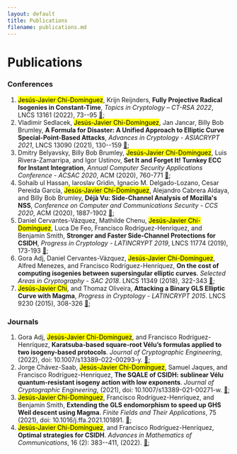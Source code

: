 ```yaml
---
layout: default
title: Publications
filename: publications.md
--- 
```


# Publications

### Conferences

1. <mark>Jes&uacute;s-Javier Chi-Dom&iacute;nguez</mark>, Krijn Reijnders, **Fully Projective Radical Isogenies in Constant-Time**, _Topics in Cryptology – CT-RSA 2022_, LNCS 13161 (2022), 73--95 [&#128279;](https://doi.org/10.1007/978-3-030-95312-6_4);
2. Vladimir Sedlacek, <mark>Jes&uacute;s-Javier Chi-Dom&iacute;nguez</mark>, Jan Jancar, Billy Bob Brumley, **A Formula for Disaster: A Unified Approach to Elliptic Curve Special-Point-Based Attacks**, _Advances in Cryptology - ASIACRYPT 2021_, LNCS 13090 (2021), 130--159 [&#128279;](https://doi.org/10.1007/978-3-030-92062-3_5);
3. Dmitry Belyavsky, Billy Bob Brumley, <mark>Jes&uacute;s-Javier Chi-Dom&iacute;nguez</mark>, Luis Rivera-Zamarripa, and Igor Ustinov, **Set It and Forget It! Turnkey ECC for Instant Integration**, _Annual Computer Security Applications Conference - ACSAC 2020_, ACM (2020), 760-771 [&#128279;](https://doi.org/10.1145/3427228.3427291);
4. Sohaib ul Hassan, Iaroslav Gridin, Ignacio M. Delgado-Lozano, Cesar Pereida Garc&iacute;a, <mark>Jes&uacute;s-Javier Chi-Dom&iacute;nguez</mark>, Alejandro Cabrera Aldaya, and Billy Bob Brumley, **D&eacute;j&agrave; Vu: Side-Channel Analysis of Mozilla's NSS**, _Conference on Computer and Communications Security - CCS 2020_, ACM (2020), 1887-1902 [&#128279;](https://doi.org/10.1145/3372297.3421761);
5. Daniel Cervantes-V&aacute;zquez, Mathilde Chenu, <mark>Jes&uacute;s-Javier Chi-Dom&iacute;nguez</mark>, Luca De Feo, Francisco Rodr&iacute;guez-Henr&iacute;quez, and Benjamin Smith, **Stronger and Faster Side-Channel Protections for CSIDH**, _Progress in Cryptology - LATINCRYPT 2019_, LNCS 11774 (2019), 173-193 [&#128279;](https://doi.org/10.1007/978-3-030-30530-7_9);
6. Gora Adj, Daniel Cervantes-V&aacute;zquez, <mark>Jes&uacute;s-Javier Chi-Dom&iacute;nguez</mark>, Alfred Menezes, and Francisco Rodr&iacute;guez-Henr&iacute;quez, **On the cost of computing isogenies between supersingular elliptic curves**. _Selected Areas in Cryptography - SAC 2018_. LNCS 11349 (2018), 322-343 [&#128279;](https://doi.org/10.1007/978-3-030-10970-7_15);
7. <mark>Jes&uacute;s-Javier Chi</mark>, and Thomaz Oliveira, **Attacking a Binary GLS Elliptic Curve with Magma**, _Progress in Cryptology - LATINCRYPT 2015_. LNCS 9230 (2015), 308-326 [&#128279;](https://doi.org/10.1007/978-3-319-22174-8_17);

### Journals
1. Gora Adj, <mark>Jes&uacute;s-Javier Chi-Dom&iacute;nguez</mark>, and Francisco Rodr&iacute;guez-Henr&iacute;quez, **Karatsuba-based square-root Vélu’s formulas applied to two isogeny-based protocols**. _Journal of Cryptographic Engineering_, (2022), doi: 10.1007/s13389-022-00293-y. [&#128279;](https://doi.org/10.1007/s13389-022-00293-y);
2. Jorge Ch&aacute;vez-Saab, <mark>Jes&uacute;s-Javier Chi-Dom&iacute;nguez</mark>, Samuel Jaques, and Francisco Rodr&iacute;guez-Henr&iacute;quez, **The SQALE of CSIDH: sublinear V&eacute;lu quantum-resistant isogeny action with low exponents**. _Journal of Cryptographic Engineering_, (2021), doi: 10.1007/s13389-021-00271-w. [&#128279;](https://doi.org/10.1007/s13389-021-00271-w);
3. <mark>Jes&uacute;s-Javier Chi-Dom&iacute;nguez</mark>, Francisco Rodr&iacute;guez-Henr&iacute;quez, and Benjamin Smith, **Extending the GLS endomorphism to speed up GHS Weil descent using Magma**. _Finite Fields and Their Applications_, 75 (2021), doi: 10.1016/j.ffa.2021.101891. [&#128279;](https://doi.org/10.1016/j.ffa.2021.101891);
4. <mark>Jes&uacute;s-Javier Chi-Dom&iacute;nguez</mark>, and Francisco Rodr&iacute;guez-Henr&iacute;quez, **Optimal strategies for CSIDH**. _Advances in Mathematics of Communications_, 16 (2): 383--411, (2022). [&#128279;](http://dx.doi.org/10.3934/amc.2020116);
